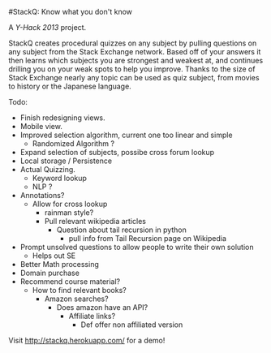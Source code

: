 #StackQ: Know what you don't know

A *Y-Hack 2013* project.

StackQ creates procedural quizzes on any subject by pulling questions on any subject from the Stack Exchange network. Based off of your answers it then learns which subjects you are strongest and weakest at, and continues drilling you on your weak spots to help you improve. Thanks to the size of Stack Exchange nearly any topic can be used as quiz subject,  from movies to history or the Japanese language. 

Todo:

- Finish redesigning views.
- Mobile view.
- Improved selection algorithm, current one too linear and simple
  - Randomized Algorithm ? 
- Expand selection of subjects, possibe cross forum lookup
- Local storage / Persistence
- Actual Quizzing.
  - Keyword lookup 
  - NLP ?
- Annotations? 
  - Allow for cross lookup
     - rainman style?
     - Pull relevant wikipedia articles
       - Question about tail recursion in python
         - pull info from Tail Recursion page on Wikipedia
- Prompt unsolved questions to allow people to write their own solution 
  - Helps out SE
- Better Math processing
- Domain purchase
- Recommend course material? 
  - How to find relevant books? 
    - Amazon searches?
      - Does amazon have an API?
        - Affiliate links?
          - Def offer non affiliated version

Visit http://stackq.herokuapp.com/ for a demo!
